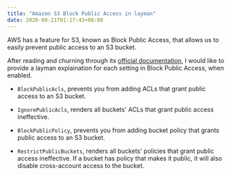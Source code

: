 ```yaml
---
title: "Amazon S3 Block Public Access in layman"
date: 2020-09-21T01:17:43+08:00
---
```

AWS has a feature for S3, known as Block Public Access, that allows us to easily prevent public access to an S3 bucket.

After reading and churning through its [official documentation](https://docs.aws.amazon.com/AmazonS3/latest/dev/access-control-block-public-access.html), I would like to provide a layman explaination for each setting in Block Public Access, when enabled.

  - `BlockPublicAcls`, prevents you from adding ACLs that grant public access to an S3 bucket.

  - `IgnorePublicAcls`, renders all buckets' ACLs that grant public access ineffective.

  - `BlockPublicPolicy`, prevents you from adding bucket policy that grants public access to an S3 bucket.

  - `RestrictPublicBuckets`, renders all buckets' policies that grant public access ineffective. If a bucket has policy that makes it public, it will also disable cross-account access to the bucket.
